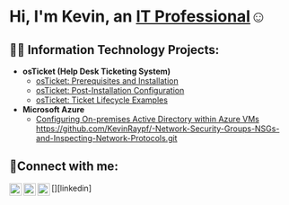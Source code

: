 <h1>Hi, I'm Kevin, an <a href="https://linkedin.com/in/KevinRay">IT Professional</a>☺</h1>

<h2>👨‍💻 Information Technology Projects:</h2>

- <b>osTicket (Help Desk Ticketing System)</b>
  - [osTicket: Prerequisites and Installation](https://github.com/kevinraypf/osticket-prereqs)
  - [osTicket: Post-Installation Configuration](https://github.com/kevinraypf/post-install-config)
  - [osTicket: Ticket Lifecycle Examples](https://github.com/kevinraypf/ticket-lifecycle)
- <b>Microsoft Azure</b>
  - [Configuring On-premises Active Directory within Azure VMs](https://github.com/kevinraypf/configure-ad)
https://github.com/KevinRaypf/-Network-Security-Groups-NSGs-and-Inspecting-Network-Protocols.git
<h2>🤳Connect with me:</h2>

[<img align="left" alt="Josh | Twitter" width="22px" src="https://cdn.jsdelivr.net/npm/simple-icons@v3/icons/twitter.svg" />][twitter]
[<img align="left" alt="Josh | LinkedIn" width="22px" src="https://cdn.jsdelivr.net/npm/simple-icons@v3/icons/linkedin.svg" />][linkedin]
[<img align="left" alt="Josh | Instagram" width="22px" src="https://cdn.jsdelivr.net/npm/simple-icons@v3/icons/instagram.svg" />][instagram]

[twitter]: https://twitter.com/Josh
[instagram]: https://www.instagram.com/Josh
